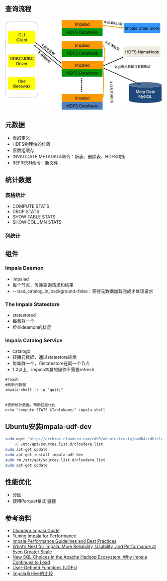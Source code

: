 ## 查询流程
![](/images/impala.jpg)

## 元数据
* 表的定义
* HDFS物理块的位置
* 原数组缓存
* INVALIDATE METADATA命令：新表、删除表、HDFS均衡
* REFRESH命令：新文件

## 统计数据
### 表格统计
* COMPUTE STATS
* DROP STATS
* SHOW TABLE STATS
* SHOW COLUMN STATS

### 列统计

## 组件

### Impala Daemon
* impalad 
* 每个节点，传递查询请求和结果
* --load_catalog_in_background=false：等待元数据加载完成才处理请求

### The Impala Statestore
* statestored
* 每集群一个
* 检查deamon的状况

### Impala Catalog Service
* catalogd
* 转播元数据，通过statestore转发
* 每集群一个，和statestore在同一个节点
* 1.2以上，impala本身的操作不需要refresh

```
#!bash
#刷新元数据
impala-shell -r -q "quit;"


#更新统计数据，帮助性能优化
echo "compute STATS $TableName;" impala-shell
```

## Ubuntu安装impala-udf-dev
```bash
sudo wget 'http://archive.cloudera.com/cdh5/ubuntu/trusty/amd64/cdh/cloudera.list' \
    -O /etc/apt/sources.list.d/cloudera.list
sudo apt-get update
sudo apt-get install impala-udf-dev
sudo rm /etc/apt/sources.list.d/cloudera.list
sudo apt-get update
```
## 性能优化
* 分区
* 使用Parquet格式 [链接](http://www.cloudera.com/content/cloudera/en/documentation/cloudera-impala/latest/topics/impala_parquet.html)

## 参考资料
* [Cloudera Impala Guide](http://www.cloudera.com/content/cloudera/en/documentation/core/latest/topics/impala.html)
* [Tuning Impala for Performance](http://www.cloudera.com/content/cloudera/en/documentation/cloudera-impala/latest/topics/impala_performance.html)
* [Impala Performance Guidelines and Best Practices](http://www.cloudera.com/content/cloudera/en/documentation/cloudera-impala/latest/topics/impala_perf_cookbook.html)
* [What’s Next for Impala: More Reliability, Usability, and Performance at Even Greater Scale](http://blog.cloudera.com/blog/2015/07/whats-next-for-impala-more-reliability-usability-and-performance-at-even-greater-scale/)
* [New SQL Choices in the Apache Hadoop Ecosystem: Why Impala Continues to Lead](http://blog.cloudera.com/blog/2014/05/new-sql-choices-in-the-apache-hadoop-ecosystem-why-impala-continues-to-lead/)
* [User-Defined Functions (UDFs)](http://www.cloudera.com/content/cloudera/en/documentation/cloudera-impala/latest/topics/impala_udf.html)
* [Impala与Hive的比较](http://tech.uc.cn/?p=1803)